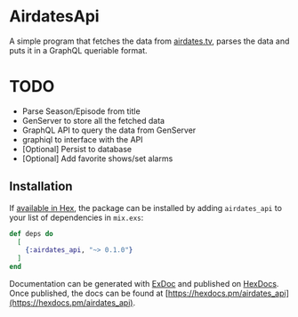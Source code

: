 # AirdatesApi

A simple program that fetches the data from [airdates.tv](http://airdates.tv), parses the data and puts it in a GraphQL queriable format.

# TODO

- Parse Season/Episode from title 
- GenServer to store all the fetched data
- GraphQL API to query the data from GenServer
- graphiql to interface with the API
- [Optional] Persist to database
- [Optional] Add favorite shows/set alarms

## Installation

If [available in Hex](https://hex.pm/docs/publish), the package can be installed
by adding `airdates_api` to your list of dependencies in `mix.exs`:

```elixir
def deps do
  [
    {:airdates_api, "~> 0.1.0"}
  ]
end
```

Documentation can be generated with [ExDoc](https://github.com/elixir-lang/ex_doc)
and published on [HexDocs](https://hexdocs.pm). Once published, the docs can
be found at [https://hexdocs.pm/airdates_api](https://hexdocs.pm/airdates_api).


